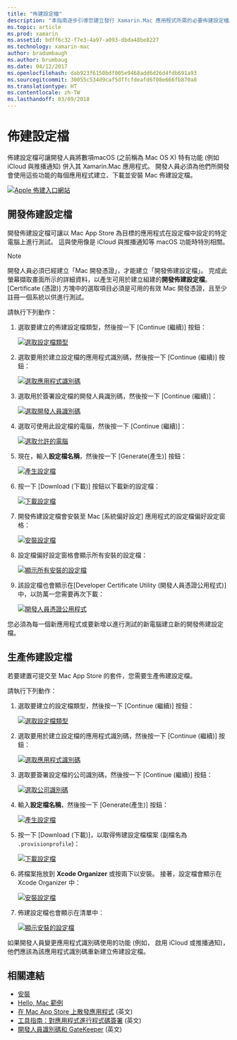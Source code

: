 ```yaml
---
title: "佈建設定檔"
description: "本指南逐步引導您建立發行 Xamarin.Mac 應用程式所需的必要佈建設定檔。"
ms.topic: article
ms.prod: xamarin
ms.assetid: bdff6c32-f7e3-4a97-a093-dbda48be8227
ms.technology: xamarin-mac
author: bradumbaugh
ms.author: brumbaug
ms.date: 04/12/2017
ms.openlocfilehash: dab923f6150bdf005e9468add6d26d4fdb691a93
ms.sourcegitcommit: 30055c534d9caf5dffcfdeafd6f08e666fb870a8
ms.translationtype: HT
ms.contentlocale: zh-TW
ms.lasthandoff: 03/09/2018
---
```

# <a name="provisioning-profiles"></a>佈建設定檔

佈建設定檔可讓開發人員將數項macOS (之前稱為 Mac OS X) 特有功能 (例如 iCloud 與推播通知) 併入其 Xamarin.Mac 應用程式。 開發人員必須為他們所開發會使用這些功能的每個應用程式建立、下載並安裝 Mac 佈建設定檔。

[![](profiles-images/certif13.png "Apple 佈建入口網站")](profiles-images/certif13.png#lightbox)

<a name="Development_Provisioning_Profile" />

## <a name="development-provisioning-profile"></a>開發佈建設定檔

開發佈建設定檔可讓以 Mac App Store 為目標的應用程式在設定檔中設定的特定電腦上進行測試。 這與使用像是 iCloud 與推播通知等 macOS 功能時特別相關。

> [!NOTE]
> 開發人員必須已經建立「Mac 開發憑證」，才能建立「開發佈建設定檔」。 完成此螢幕擷取畫面所示的詳細資料，以產生可用於建立組建的**開發佈建設定檔**。 [Certificate (憑證)] 方塊中的選取項目必須是可用的有效 Mac 開發憑證，且至少註冊一個系統以供進行測試。

請執行下列動作：

1. 選取要建立的佈建設定檔類型，然後按一下 [Continue (繼續)] 按鈕： 

     [![](profiles-images/certif14.png "選取設定檔類型")](profiles-images/certif14.png#lightbox)
2. 選取要用於建立設定檔的應用程式識別碼，然後按一下 [Continue (繼續)] 按鈕： 

     [![](profiles-images/certif15.png "選取應用程式識別碼")](profiles-images/certif15.png#lightbox)
3. 選取用於簽署設定檔的開發人員識別碼，然後按一下 [Continue (繼續)]： 

     [![](profiles-images/certif16.png "選取開發人員識別碼")](profiles-images/certif16.png#lightbox)
4. 選取可使用此設定檔的電腦，然後按一下 [Continue (繼續)]： 

     [![](profiles-images/certif17.png "選取允許的電腦")](profiles-images/certif17.png#lightbox)
5. 現在，輸入**設定檔名稱**，然後按一下 [Generate(產生)] 按鈕： 

     [![](profiles-images/certif18.png "產生設定檔")](profiles-images/certif18.png#lightbox)
6. 按一下 [Download (下載)] 按鈕以下載新的設定檔： 

     [![](profiles-images/certif19.png "下載設定檔")](profiles-images/certif19.png#lightbox)
7. 開發佈建設定檔會安裝至 Mac [系統偏好設定] 應用程式的設定檔偏好設定窗格： 

     [![](profiles-images/certif20.png "安裝設定檔")](profiles-images/certif20.png#lightbox)
8. 設定檔偏好設定窗格會顯示所有安裝的設定檔： 

     [![](profiles-images/image47.png "顯示所有安裝的設定檔")](profiles-images/image47.png#lightbox)
9. 該設定檔也會顯示在[Developer Certificate Utility (開發人員憑證公用程式)] 中，以防萬一您需要再次下載： 

     [![](profiles-images/image48.png "開發人員憑證公用程式")](profiles-images/image48.png#lightbox)

您必須為每一個新應用程式或要新增以進行測試的新電腦建立新的開發佈建設定檔。

<a name="Production_Provisioning_Profile" />

## <a name="production-provisioning-profile"></a>生產佈建設定檔

若要建置可提交至 Mac App Store 的套件，您需要生產佈建設定檔。

請執行下列動作：

1. 選取要建立的設定檔類型，然後按一下 [Continue (繼續)] 按鈕： 

    [![](profiles-images/certif21.png "選取設定檔類型")](profiles-images/certif21.png#lightbox)
2. 選取要用於建立設定檔的應用程式識別碼，然後按一下 [Continue (繼續)] 按鈕： 

    [![](profiles-images/certif15.png "選取應用程式識別碼")](profiles-images/certif15.png#lightbox)
3. 選取要簽署設定檔的公司識別碼，然後按一下 [Continue (繼續)] 按鈕： 

    [![](profiles-images/certif23.png "選取公司識別碼")](profiles-images/certif23.png#lightbox)
4. 輸入**設定檔名稱**，然後按一下 [Generate(產生)] 按鈕： 

    [![](profiles-images/certif24.png "產生設定檔")](profiles-images/certif24.png#lightbox)
5. 按一下 [Download (下載)]，以取得佈建設定檔檔案 (副檔名為 `.provisionprofile`)： 

    [![](profiles-images/certif25.png "下載設定檔")](profiles-images/certif25.png#lightbox)
6. 將檔案拖放到 **Xcode Organizer** 或按兩下以安裝。 接著，設定檔會顯示在 Xcode Organizer 中： 

    [![](profiles-images/image51.png "安裝設定檔")](profiles-images/image51.png#lightbox)
7. 佈建設定檔也會顯示在清單中： 

    [![](profiles-images/certif26.png "顯示安裝的設定檔")](profiles-images/certif26.png#lightbox)


如果開發人員變更應用程式識別碼使用的功能 (例如， 啟用 iCloud 或推播通知)，他們應該為該應用程式識別碼重新建立佈建設定檔。

## <a name="related-links"></a>相關連結

- [安裝](~//mac/get-started/installation.md)
- [Hello, Mac 範例](~//mac/get-started/hello-mac.md)
- [在 Mac App Store 上散發應用程式](https://developer.apple.com/devcenter/mac/checklist/) \(英文\)
- [工具指南：對應用程式進行程式碼簽署](https://developer.apple.com/library/mac/#documentation/ToolsLanguages/Conceptual/OSXWorkflowGuide/CodeSigning/CodeSigning.html) \(英文\)
- [開發人員識別碼和 GateKeeper](https://developer.apple.com/resources/developer-id/) \(英文\)
